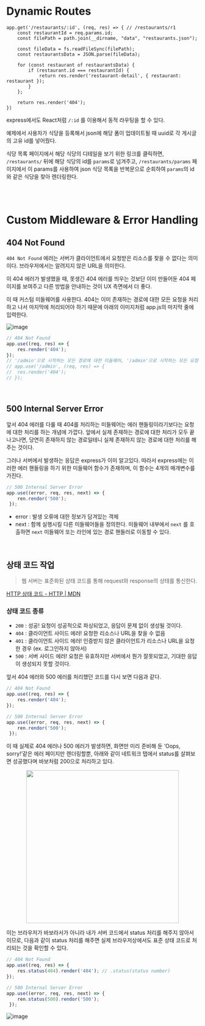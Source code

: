 # Dynamic Routes

```tsx
app.get('/restaurants/:id', (req, res) => { // /restaurants/r1
	const restaurantId = req.params.id;
	const filePath = path.join(__dirname, "data", "restaurants.json");

	const fileData = fs.readFileSync(filePath);
	const restaurantsData = JSON.parse(fileData);

	for (const restaurant of restaurantsData) {
		if (restaurant.id === restaurantId) {
			return res.render('restaurant-detail', { restaurant: restaurant });
		}
	};

	return res.render('404');
})
```

express에서도 React처럼 `/:id` 를 이용해서 동적 라우팅을 할 수 있다.

예제에서 사용자가 식당을 등록해서 json에 해당 폼이 업데이트될 때 uuid로 각 게시글의 고유 id를 넣어줬다.

식당 목록 페이지에서 해당 식당의 디테일을 보기 위한 링크를 클릭하면, `/restaurants/` 뒤에 해당 식당의 id를 `params`로 넘겨주고, `/restaurants/params` 페이지에서 이 params를 사용하여 json 식당 목록을 반복문으로 순회하여 `params`의 id와 같은 식당을 찾아 렌더링한다.

<br>
<br>

# Custom Middleware & Error Handling

## 404 Not Found

`404 Not Found` 에러는 서버가 클라이언트에서 요청받은 리소스를 찾을 수 없다는 의미이다. 브라우저에서는 알려지지 않은 URL을 의미한다.

이  404 에러가 발생했을 때, 못생긴 404 에러를 띄우는 것보단 이미 만들어둔 404 페이지를 보여주고 다른 방법을 안내하는 것이 UX 측면에서 더 좋다.

이 때 커스텀 미들웨어를 사용한다. 404는 이미 존재하는 경로에 대한 모든 요청을 처리하고 나서 마지막에 처리되어야 하기 때문에 아래의 이미지처럼 app.js의 마지막 줄에 입력한다. 

![image](https://github.com/xoxojw/100-days-of-web-development/assets/124491335/67425b7e-04f7-4d42-982d-1a708cdc2042)


```jsx
// 404 Not Found
app.use((req, res) => {
	res.render('404');
});
// '/admin'으로 시작하는 모든 경로에 대한 미들웨어, '/admin'으로 시작하는 모든 요청은 404로 라우팅된다.
// app.use('/admin', (req, res) => {
// 	res.render('404');
// });
```

<br>

## 500 Internal Server Error

앞서 404 에러를 다룰 때 404를 처리하는 미들웨어는 에러 핸들링이라기보다는 요청에 대한 처리를 하는 개념에 가깝다. 앞에서 실제 존재하는 경로에 대한 처리가 모두 끝나고나면, 당연히 존재하지 않는 경로일테니 실제 존재하지 않는 경로에 대한 처리를 해주는 것이다.

그러나 서버에서 발생하는 응답은 express가 이미 알고있다. 따라서 express에는 이러한 에러 핸들링을 하기 위한 미들웨어 함수가 존재하며, 이 함수는 4개의 매개변수를 가진다.

```jsx
// 500 Internal Server Error
app.use((error, req, res, next) => {
	ren.rendor('500');
 });
```

- error : 발생 오류에 대한 정보가 담겨있는 객체
- next : 함께 실행시킬 다른 미들웨어들을 정의한다. 미들웨어 내부에서 `next` 를 호출하면 `next` 미들웨어 또는 라인에 있는 경로 핸들러로 이동할 수 있다.

<br>

## 상태 코드 작업

> 웹 서버는 표준화된 상태 코드를 통해 request와 response의 상태를 통신한다.
> 

[HTTP 상태 코드 - HTTP | MDN](https://developer.mozilla.org/ko/docs/Web/HTTP/Status)

### 상태 코드 종류

- `200` : 성공! 요청이 성공적으로 파싱되었고, 응답이 문제 없이 생성될 것이다.
- `404` : 클라이언트 사이드 에러! 요청한 리소스나 URL을 찾을 수 없음
- `401` : 클라이언트 사이드 에러! 인증받지 않은 클라이언트가 리소스나 URL을 요청한 경우 (ex. 로그인하지 않아서)
- `500` : 서버 사이드 에러! 요청은 유효하지만 서버에서 뭔가 잘못되었고, 기대한 응답이 생성되지 못할 것이다.

앞서 404 에러와 500 에러를 처리했던 코드를 다시 보면 다음과 같다.

```jsx
// 404 Not Found
app.use((req, res) => {
	res.render('404');
});

// 500 Internal Server Error
app.use((error, req, res, next) => {
	ren.rendor('500');
 });
```

이 때 실제로 404 에러나 500 에러가 발생하면, 화면만 미리 준비해 둔 ‘Oops, sorry!’같은 에러 페이지만 렌더링할뿐, 아래와 같이 네트워크 탭에서 status를 살펴보면 성공했다며 바보처럼 200으로 처리하고 있다.

<div align="center">
  <img src="https://github.com/xoxojw/100-days-of-web-development/assets/124491335/b9b0b9ba-5874-4c09-80eb-68e9adb984e7" width="400px" />
</div>


이는 브라우저가 바보라서가 아니라 내가 서버 코드에서 status 처리를 해주지 않아서이므로, 다음과 같이 status 처리를 해주면 실제 브라우저상에서도 표준 상태 코드로 처리되는 것을 확인할 수 있다.

```jsx
// 404 Not Found
app.use((req, res) => {
	res.status(404).render('404'); // .status(status number)
});

// 500 Internal Server Error
app.use((error, req, res, next) => {
	ren.status(500).rendor('500');
 });
```

![image](https://github.com/xoxojw/100-days-of-web-development/assets/124491335/d8e0d396-0ec1-44a7-973b-02a5527512d1)

<br>